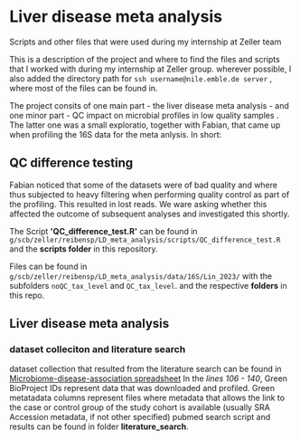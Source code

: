 # Liver disease meta analysis
Scripts and other files that were used during my internship at Zeller team

This is a description of the project and where to find the files and scripts that I worked with during my internship at Zeller group.
wherever possible, I also added the directory path for `ssh username@nile.emble.de server` , where most of the files can be found in.

The project consits of one main part - the liver disease meta analysis - and one minor part - QC impact on microbial profiles in low quality samples . The latter one was a small exploratio, together with Fabian, that came up when profiling the 16S data for the meta anlysis. In short: 

## QC difference testing
Fabian noticed that some of the datasets were of bad quality and where thus subjected to heavy filtering when performing quality control as part of the profiling. This resulted in lost reads. We ware asking whether this affected the outcome of subsequent analyses and investigated this shortly. 

The Script **'QC_difference_test.R'** can be found in `g/scb/zeller/reibensp/LD_meta_analysis/scripts/QC_difference_test.R` and the **scripts folder** in this repository. 

Files can be found in `g/scb/zeller/reibensp/LD_meta_analysis/data/16S/Lin_2023/` with the subfolders `noQC_tax_level` and `QC_tax_level`. and the respective **folders** in this repo.

## Liver disease meta analysis ###### 
### dataset colleciton and literature search 
dataset collection that resulted from the literature search can be found in [Microbiome-disease-association spreadsheet](https://docs.google.com/spreadsheets/d/1lqbHJrT2GXUAKYTmvlJhKC2kbS035wCi6HPpivI93AU/edit) 
In the _lines 106 - 140_, Green BioProject IDs represent data that was downloaded and profiled. 
Green metatadata columns represent files where metadata that allows the link to the case or control group of the study cohort is available (usually SRA Accession metadata, if not other specified) pubmed search script  and results can be found in folder **literature_search**. 
